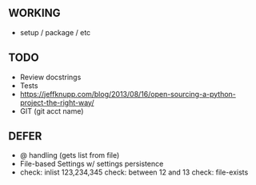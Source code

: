 WORKING
-------
* setup / package / etc
  
TODO
----
* Review docstrings
* Tests
* https://jeffknupp.com/blog/2013/08/16/open-sourcing-a-python-project-the-right-way/
* GIT (git acct name)

DEFER
-----
* @ handling (gets list from file)
* File-based Settings w/ settings persistence
* check: inlist 123,234,345
  check: between 12 and 13
  check: file-exists
